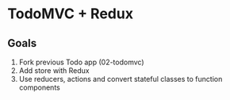 # TodoMVC + Redux

## Goals 

1. Fork previous Todo app (02-todomvc)
2. Add store with Redux
3. Use reducers, actions and convert stateful classes to function components

